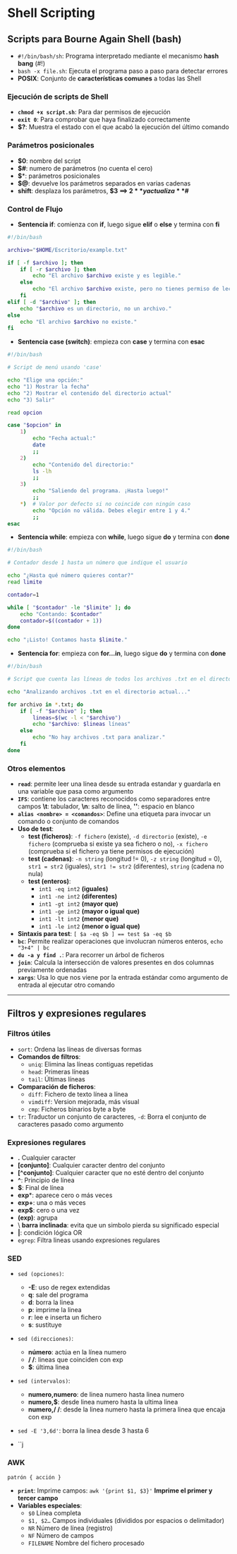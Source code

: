 # Shell Scripting

## Scripts para Bourne Again Shell (bash)
- ``#!/bin/bash/sh``: Programa interpretado mediante el mecanismo **hash bang** (#!)
- ``bash -x file.sh``: Ejecuta el programa paso a paso para detectar errores
- **POSIX**: Conjunto de **características comunes** a todas las Shell

### Ejecución de scripts de Shell
- **``chmod +x script.sh``**: Para dar permisos de ejecución
- **``exit 0``**: Para comprobar que haya finalizado correctamente
- **$?**: Muestra el estado con el que acabó la ejecución del último comando

### Parámetros posicionales
- **$0**: nombre del script
- **$#**: numero de parámetros (no cuenta el cero)
- **$***: parámetros posicionales
- **$@**: devuelve los parámetros separados en varias cadenas
- **shift**: desplaza los parámetros, **$3 ==> $2** y actualiza **$#**

### Control de Flujo
- **Sentencia if**: comienza con **if**, luego sigue **elif** o **else** y termina con **fi**
```bash
#!/bin/bash

archivo="$HOME/Escritorio/example.txt"

if [ -f $archivo ]; then
    if [ -r $archivo ]; then
        echo "El archivo $archivo existe y es legible."
    else
        echo "El archivo $archivo existe, pero no tienes permiso de lectura."
    fi
elif [ -d "$archivo" ]; then
    echo "$archivo es un directorio, no un archivo."
else
    echo "El archivo $archivo no existe."
fi
```
- **Sentencia case (switch)**: empieza con **case** y termina con **esac**
```bash
#!/bin/bash

# Script de menú usando 'case'

echo "Elige una opción:"
echo "1) Mostrar la fecha"
echo "2) Mostrar el contenido del directorio actual"
echo "3) Salir"

read opcion

case "$opcion" in
    1)
        echo "Fecha actual:"
        date
        ;;
    2)
        echo "Contenido del directorio:"
        ls -lh
        ;;
    3)
        echo "Saliendo del programa. ¡Hasta luego!"
        ;;
    *)  # Valor por defecto si no coincide con ningún caso
        echo "Opción no válida. Debes elegir entre 1 y 4."
        ;;
esac
```
- **Sentencia while**: empieza con **while**, luego sigue **do** y termina con **done**
```bash
#!/bin/bash

# Contador desde 1 hasta un número que indique el usuario

echo "¿Hasta qué número quieres contar?"
read limite

contador=1

while [ "$contador" -le "$limite" ]; do
    echo "Contando: $contador"
    contador=$((contador + 1))
done

echo "¡Listo! Contamos hasta $limite."
```
- **Sentencia for**: empieza con **for...in**, luego sigue **do** y termina con **done**
```bash
#!/bin/bash

# Script que cuenta las líneas de todos los archivos .txt en el directorio actual

echo "Analizando archivos .txt en el directorio actual..."

for archivo in *.txt; do
    if [ -f "$archivo" ]; then
        lineas=$(wc -l < "$archivo")
        echo "$archivo: $lineas líneas"
    else
        echo "No hay archivos .txt para analizar."
    fi
done
```

### Otros elementos
- **``read``**: permite leer una línea desde su entrada estandar y guardarla en una variable que pasa como argumento
- **``IFS``**: contiene los caracteres reconocidos como separadores entre campos **\t**: tabulador, **\n**: salto de línea, **''**: espacio en blanco
- **``alias <nombre> = <comandos>``**: Define una etiqueta para invocar un comando o conjunto de comandos
- **Uso de test**:
    - **test (ficheros)**: ``-f fichero`` (existe), ``-d directorio`` (existe), ``-e fichero`` (comprueba si existe ya sea fichero o no), ``-x fichero`` (comprueba si el fichero ya tiene permisos de ejecución)
    - **test (cadenas)**: ``-n string`` (longitud != 0), ``-z string`` (longitud = 0), ``str1 = str2`` (iguales), ``str1 != str2`` (diferentes), ``string`` (cadena no nula)
    - **test (enteros)**: 
        - ``int1 -eq int2`` **(iguales)**
        - ``int1 -ne int2`` **(diferentes)**
        - ``int1 -gt int2`` **(mayor que)**
        - ``int1 -ge int2`` **(mayor o igual que)**
        - ``int1 -lt int2`` **(menor que)**
        - ``int1 -le int2`` **(menor o igual que)**
- **Sintaxis para test**: ``[ $a -eq $b ] == test $a -eq $b``
- **``bc``**: Permite realizar operaciones que involucran números enteros, ``echo "3+4" | bc``
- **``du -a y find .``**: Para recorrer un árbol de ficheros
- **``join``**: Calcula la intersección de valores presentes en dos columnas previamente ordenadas
- **``xargs``**: Usa lo que nos viene por la entrada estándar como argumento de entrada al ejecutar otro comando

------------------------------------

## Filtros y expresiones regulares
### Filtros útiles
- ``sort``: Ordena las líneas de diversas formas
- **Comandos de filtros**:
    - ``uniq``: Elimina las líneas contiguas repetidas
    - ``head``: Primeras líneas 
    - ``tail``: Últimas líneas
- **Comparación de ficheros**: 
    - ``diff``: Fichero de texto línea a línea
    - ``vimdiff``: Version mejorada, más visual
    - ``cmp``: Ficheros binarios byte a byte
- ``tr``: Traductor un conjunto de caracteres, ``-d``: Borra el conjunto de caracteres pasado como argumento

### Expresiones regulares
- **.** Cualquier caracter
- **[conjunto]**: Cualquier caracter dentro del conjunto
- **[^conjunto]**: Cualquier caracter que no esté dentro del conjunto
- **^**: Principio de línea
- **$**: Final de línea
- **exp***: aparece cero o más veces
- **exp+**: una o más veces
- **exp$**: cero o una vez
- **(exp)**: agrupa
- \ **barra inclinada**: evita que un simbolo pierda su significado especial
- **|**: condición lógica OR
- ``egrep``: Filtra lineas usando expresiones regulares

### SED
- ``sed (opciones)``:
    - **-E**: uso de regex extendidas
    - **q**: sale del programa
    - **d**: borra la linea
    - **p**: imprime la linea
    - **r**: lee e inserta un fichero
    - **s**: sustituye
- ``sed (direcciones)``:
    - **número**: actúa en la línea numero
    - **/ /**: lineas que coinciden con exp
    - **$**: última linea 
- ``sed (intervalos)``:
    - **numero,numero**: de linea numero hasta linea numero
    - **numero,$**: desde linea numero hasta la ultima linea
    - **numero,/ /**: desde la linea numero hasta la primera linea que encaja con exp

- ``sed -E '3,6d'``: borra la linea desde 3 hasta 6
- ``j
  
### AWK
``patrón { acción }``
- **``print``**: Imprime campos: ``awk '{print $1, $3}'`` **Imprime el primer y tercer campo**
- **Variables especiales**:
    - ``$0``	    Línea completa
    - ``$1, $2…``	Campos individuales (divididos por espacios o delimitador)
    - ``NR``	    Número de línea (registro)
    - ``NF``	    Número de campos
    - ``FILENAME``	Nombre del fichero procesado
